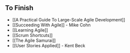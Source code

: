 ## To Finish

* [[A Practical Guide To Large-Scale Agile Development]]
* [[Succeeding With Agile]] - Mike Cohn
* [[Learning Agile]]
* [[Scrum Shortcuts]]
* [[The Agile Samurai]]
* [[User Stories Applied]] - Kent Beck
